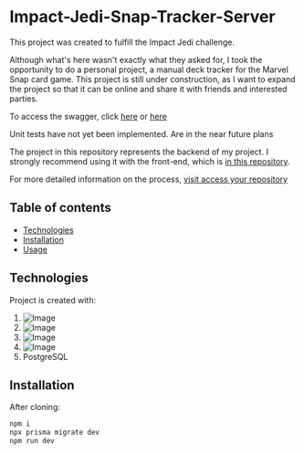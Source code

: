 # Impact-Jedi-Snap-Tracker-Server

This project was created to fulfill the Impact Jedi challenge. 

Although what's here wasn't exactly what they asked for, I took the opportunity to do a personal project, a manual deck tracker for the Marvel Snap card game. This project is still under construction, as I want to expand the project so that it can be online and share it with friends and interested parties.

To access the swagger, click [here](https://api.swaggerhub.com/apis/Leandro-Patricio/Impact-jedi/1.0.0#) or [here](https://app.swaggerhub.com/apis-docs/Leandro-Patricio/Impact-jedi/1.0.0#/)

Unit tests have not yet been implemented. Are in the near future plans

The project in this repository represents the backend of my project. I strongly recommend using it with the front-end, which is [in this repository](https://github.com/Leandro-Patricio/Impact-Jedi-Snap-Tracker-Web).

For more detailed information on the process, 
[visit access your repository](https://github.com/Impact-Plataform/Banco-de-talentos/tree/main/backend)

## Table of contents

* [Technologies](#technologies)
* [Installation](#Installation)
* [Usage](#usage)

## Technologies

Project is created with:

1. ![Image](https://img.shields.io/badge/Prisma-4.8.0-yellowgreen)
2. ![Image](https://img.shields.io/badge/Typescript-4.9.4-blue)
3. ![Image](https://img.shields.io/badge/Fastify-4.10.2-orange)
4. ![Image](https://img.shields.io/badge/Zod-^3.20.2-green)
5. PostgreSQL


## Installation

After cloning:
```bash
npm i
npx prisma migrate dev
npm run dev
```


